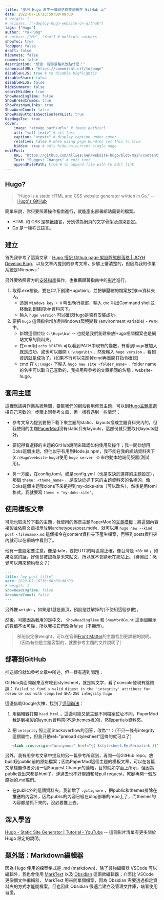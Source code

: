 ```yaml
---
title: "使用 Hugo 產生一個部落格並部署在 GitHub 上"
date: 2022-07-16T13:59:00+08:00
# weight: 1
# aliases: ["/deploy-hugo-website-on-github"]
tags: ["Hugo"]
author: "Yu-Pung"
# author: ["Me", "You"] # multiple authors
showToc: true
TocOpen: false
draft: false
hidemeta: false
comments: false
description: "想做一個部落格來放點什麼？"
canonicalURL: "https://canonical.url/to/page"
disableHLJS: true # to disable highlightjs
disableShare: false
disableHLJS: false
hideSummary: false
searchHidden: true
ShowReadingTime: false
ShowBreadCrumbs: true
ShowPostNavLinks: true
ShowWordCount: false
ShowRssButtonInSectionTermList: true
UseHugoToc: true
cover:
    image: "<image path/url>" # image path/url
    alt: "<alt text>" # alt text
    caption: "<text>" # display caption under cover
    relative: false # when using page bundles set this to true
    hidden: true # only hide on current single page
editPost:
    URL: "https://github.com/AlliesChen/website-hugo/blob/main/content"
    Text: "Suggest Changes" # edit text
    appendFilePath: true # to append file path to Edit link
---
```


## Hugo?

> "Hugo is a static HTML and CSS website generator written in Go."
> -- [Hugo's GitHub](https://github.com/gohugoio/hugo)

簡單來說，你只要照著操作指南進行，就能產出部署網站需要的檔案。

- HTML 和 CSS 是標籤語言，分別做為網頁的文字骨架及渲染設定。
- [Go](https://go.dev/) 是一種程式語言。

## 建立

首先我參考了這篇文章：[Hugo 搭配 Github page 架設靜態部落格 | JCYH Develop Blog](https://jcyh0120.github.io/posts/blog-with-hugo-and-github-page/)，以及文章內提到的參考文章，步驟上蠻清楚的，但因為我的作業系統是*Windows*：

另外要依照官方的[安裝指南](https://gohugo.io/getting-started/installing/#windows)操作，也推薦跟著指南中的[影片](https://youtu.be/G7umPCU-8xc)進行。

1. 取得.exe檔後，要在C:\下創建Hugo\bin\，並把解壓縮的檔案放到bin資料夾內。
   - 透過 `Windows key + R` 叫出執行視窗，輸入 `cmd` 叫出Command shell並移動到創建的bin資料夾下。
   - 輸入 `hugo version` 可以確認Hugo是否有安裝成功。
2. 要把 `hugo` 這個指令增加到Windows環境變數 (environment variable) - `PATH` 中。
   - 新增這個位址 `C:\Hugo\bin` -- 也就是我們創建來放Hugo相關檔案也是網站文章的資料夾。
   - 在cmd用 `echo %PATH%` 可以看到PATH中現有的變數，有看到hugo被加入就是成功，或也可以離開 `C:\Hugo\bin` ，然後輸入 `hugo version` ，看到資訊就是成功了。(如果不行可以先關掉cmd再重開打指令確認)
   - cmd 在 `C:\Hugo\` 下輸入 `hugo new site <folder_name>` ，folder name的名字可以取自己喜歡的，我採用與參考的文章相同的名稱：website-hugo。

## 套用主題

這裡應該與作業系統無關，要幫我們的網站套用佈景主題，可以到[Hugo主題庫](https://themes.gohugo.io/)選擇自己喜歡的，步驟上同參考文章，但一樣有遇到一些情況：

- 參考文章內提到要把下載下來主題的static、layouts換成主題資料夾內的，但我使用的主題[PaperMod](https://adityatelange.github.io/hugo-PaperMod/)沒有static只有layouts，這部份就只要取代layouts就好。

- 要記得看選擇的主題的GitHub說明來確認如何使用及操作；我一開始想用Doks這個主題，但他似乎有用到Node.js npm，我不能在我的網站資料夾下(`C:\Hugo\website-hugo`)使用 `hugo server -D` 來啟動本地端伺服器(測試用)。

- 另一方面，在config.toml，或是config.yml（也是取決於選擇的主題設定），那個 `theme: <theme_name>` ，是取決於抓下來的主題資料夾的名稱的，像Doks這個主題我clone下來是得到my-doks-site（可以改名），然後是用toml格式，我就要寫 `theme = "my-doks-site"`。

## 使用模板文章

可能也取決於下載的主題，我使用的佈景主題PaperMod的[文章模板](https://adityatelange.github.io/hugo-PaperMod/posts/papermod/papermod-installation/#sample-pagemd)；將這個內容複製並依照文章指示放到archetypes/post.md內，就可以用 `hugo new --kind post <filename>.md` 這個指令在content資料夾下產生檔案，再移到posts資料夾內就可以在網站中看到了。

他有一些設定要注意，像是date，要把UTC的時區寫正確，像台灣是 `+08:00` ，如果沒寫的話，好像會被認為是未來貼文，所以就不會顯示在網站上。（待測試：感覺可以用來預約發文？）

```markdown
---
title: "my post title"
date: 2022-07-16T16:00:00+08:00
# weight: 1
ShowReadingTime: false
ShowWordCount: false
---
```

另外像 `weight` ，如果是1就是置頂，預設是註解掉的(不使用這個參數)。

然後，可能因為我用的是中文， `ShowReadingTime` 和 `ShowWordCount` 這兩個顯示的數值不太可靠，所以我把它們改為false（不顯示）。

> 部份設定像weight，可以在官網[Front Matter](https://gohugo.io/content-management/front-matter/)的主題找到更詳細的說明。（因為有些是主題客製的，就要參考主題的文件說明了）

## 部署到GitHub

推送部份就如參考文章中所述，但一樣有遇到問題：

GitHub頁面開起來沒有吃到stylesheet，就是純文字，看了console發現有跳錯誤： `Failed to find a valid digest in the 'integrity' attribute for resource css with computed SHA-256 integrity hugo`

這邊借助Google大神，找到了[這個辦法](https://stackoverflow.com/a/65052963/18972098)：

1. 用編輯器打開 `head.html` ，這邊可能又依主題不同檔案位址不同，PaperMod我是到複製的layouts資料夾(不是themes裡的)，然後partials資料夾。

2. 把 `integrity` 照上面Stackoverflow的回答，改為`""`：（不只一條有integrity這個屬性，但我只動rel="preload stylesheet"這條的就可以了）
   
   ```html
   <link crossorigin="anonymous" href="{{ $stylesheet.RelPermalink }}" integrity="" rel="preload stylesheet" as="style">
   ```

另外，我有用參考文章中提及的另一篇參考所寫到，再開一個GitHub repo，放build到public前的原始檔案；因為PaperMod這個主題的模板文章，可以在各篇文章標題作者旁用一個Suggest Change的連結，目的就如字面上所示，但因為public做出來都是html了，連過去也不好閱讀和發pull request，乾脆再開一個放原始的.md檔們。

- 在public外的這個資料夾，我新增了 `.gitignore` ，把public和themes排除在推送的內容外，因為public的內容已經在blog部署的repo上了，而themes的內容都是抓下來的，沒必要推上去。

## 深入學習

[Hugo - Static Site Generator | Tutorial - YouTube](https://www.youtube.com/playlist?list=PLLAZ4kZ9dFpOnyRlyS-liKL5ReHDcj4G3) -- 這個影片清單有更多關於 Hugo 設定的說明。

## 題外話：Markdown編輯器

因為 Hugo 使用的檔案格式是 .md (markdown)，除了最強編輯器 VSCode 可以編輯外，我也會使用 [MarkText](https://github.com/marktext/marktext) 以及 [Obsidian](https://obsidian.md/) 這兩款編輯器；介面比 VSCode 更像個文件編輯器， MarkText 用來開單個檔案，因為 Obsidian 需要透過指定資料夾的方式才能開檔案，但也因此 Obsidian 很適合建立及管理文件庫，端看使用習慣。
